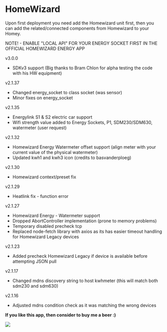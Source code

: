 # HomeWizard

Upon first deployment you need add the Homewizard unit first, then you can add the related/connected components from Homewizard to your Homey.

NOTE! - ENABLE "LOCAL API" FOR YOUR ENERGY SOCKET FIRST IN THE OFFICIAL HOMEWIZARD ENERGY APP

v3.0.0
* SDKv3 support (Big thanks to Bram Chlon for alpha testing the code with his HW equipment)

v2.1.37
* Changed energy_socket to class socket (was sensor)
* Minor fixes on energy_socket

v2.1.35
* Energylink S1 & S2 electric car support
* Wifi strength value added to Energy Sockets, P1, SDM230/SDM630, watermeter (user request)


v2.1.32
* Homewizard Energy Watermeter offset support (align meter with your current value of the physical watermeter)
* Updated kwh1 and kwh3 icon (credits to basvanderploeg)

v2.1.30
* Homewizard context/preset fix

v2.1.29
* Heatlink fix - function error

v2.1.27
* Homewizard Energy - Watermeter support
* Dropped AbortController implementation (prone to memory problems)
* Temporary disabled precheck tcp
* Replaced node-fetch library with axios as its has easier timeout handling for Homewizard Legacy devices

v2.1.23
* Added precheck Homewizard Legacy if device is available before attempting JSON pull

v2.1.17
* Changed mdns discovery string to host kwhmeter (this will match both sdm230 and sdm630)

v2.1.16
* Adjusted mdns condition check as it was matching the wrong devices


**If you like this app, then consider to buy me a beer :)**

[![](https://www.paypalobjects.com/en_US/i/btn/btn_donateCC_LG.gif)](https://www.paypal.com/paypalme2/jtebbens)
